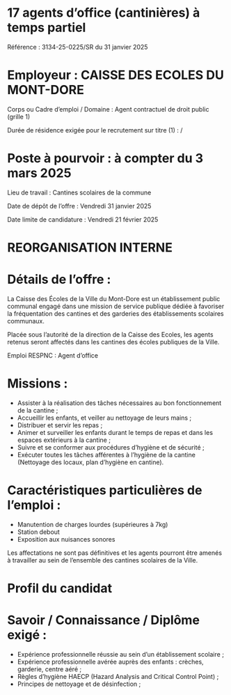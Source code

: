 # 17 agents d’office (cantinières) à temps partiel

Référence : 3134-25-0225/SR du 31 janvier 2025

# Employeur : CAISSE DES ECOLES DU MONT-DORE

Corps ou Cadre d’emploi / Domaine : Agent contractuel de droit public (grille 1)

Durée de résidence exigée pour le recrutement sur titre (1) : /

# Poste à pourvoir : à compter du 3 mars 2025

Lieu de travail : Cantines scolaires de la commune

Date de dépôt de l’offre : Vendredi 31 janvier 2025

Date limite de candidature : Vendredi 21 février 2025

# REORGANISATION INTERNE

# Détails de l’offre :

La Caisse des Écoles de la Ville du Mont-Dore est un établissement public communal engagé dans une mission de service publique dédiée à favoriser la fréquentation des cantines et des garderies des établissements scolaires communaux.

Placée sous l’autorité de la direction de la Caisse des Ecoles, les agents retenus seront affectés dans les cantines des écoles publiques de la Ville.

Emploi RESPNC : Agent d’office

# Missions :

- Assister à la réalisation des tâches nécessaires au bon fonctionnement de la cantine ;
- Accueillir les enfants, et veiller au nettoyage de leurs mains ;
- Distribuer et servir les repas ;
- Animer et surveiller les enfants durant le temps de repas et dans les espaces extérieurs à la cantine ;
- Suivre et se conformer aux procédures d’hygiène et de sécurité ;
- Exécuter toutes les tâches afférentes à l’hygiène de la cantine (Nettoyage des locaux, plan d’hygiène en cantine).

# Caractéristiques particulières de l’emploi :

- Manutention de charges lourdes (supérieures à 7kg)
- Station debout
- Exposition aux nuisances sonores

Les affectations ne sont pas définitives et les agents pourront être amenés à travailler au sein de l’ensemble des cantines scolaires de la Ville.

# Profil du candidat

# Savoir / Connaissance / Diplôme exigé :

- Expérience professionnelle réussie au sein d’un établissement scolaire ;
- Expérience professionnelle avérée auprès des enfants : crèches, garderie, centre aéré ;
- Règles d’hygiène HAECP (Hazard Analysis and Critical Control Point) ;
- Principes de nettoyage et de désinfection ;